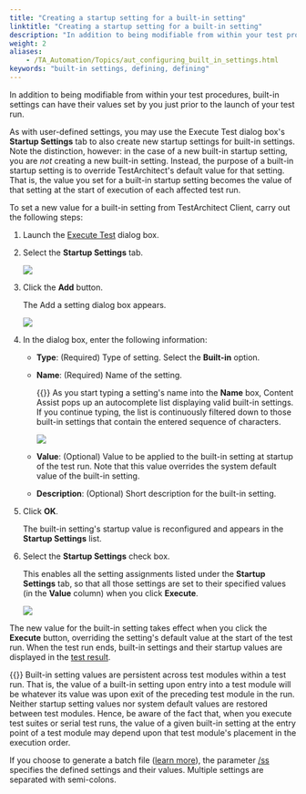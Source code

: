 ```yaml
--- 
title: "Creating a startup setting for a built-in setting"
linktitle: "Creating a startup setting for a built-in setting"
description: "In addition to being modifiable from within your test procedures, built-in settings can have their values set by you just prior to the launch of your test run."
weight: 2
aliases: 
    - /TA_Automation/Topics/aut_configuring_built_in_settings.html
keywords: "built-in settings, defining, defining"
---
```


In addition to being modifiable from within your test procedures, built-in settings can have their values set by you just prior to the launch of your test run.

As with user-defined settings, you may use the Execute Test dialog box's **Startup Settings** tab to also create new startup settings for built-in settings. Note the distinction, however: in the case of a new built-in startup setting, you are *not* creating a new built-in setting. Instead, the purpose of a built-in startup setting is to override TestArchitect's default value for that setting. That is, the value you set for a built-in startup setting becomes the value of that setting at the start of execution of each affected test run.

To set a new value for a built-in setting from TestArchitect Client, carry out the following steps:

1.  Launch the [Execute Test](/user-guide/test-execution/methods-of-test-execution/configuring-and-running-tests-from-testarchitect-client) dialog box.

2.  Select the **Startup Settings** tab.

    ![](/images/TA_Automation/Images/startup_settings_tab.png)

3.  Click the **Add** button.

    The Add a setting dialog box appears.

    ![](/images/TA_Automation/Images/Add_a_setting_dlg.png)

4.  In the dialog box, enter the following information:

    -   **Type**: \(Required\) Type of setting. Select the **Built-in** option.
    -   **Name**: \(Required\) Name of the setting.

        {{<note>}} As you start typing a setting's name into the **Name** box, Content Assist pops up an autocomplete list displaying valid built-in settings. If you continue typing, the list is continuously filtered down to those built-in settings that contain the entered sequence of characters.

        ![](/images/TA_Automation/Images/Add_a_setting_dlg_autocomplete.png)

    -   **Value**: \(Optional\) Value to be applied to the built-in setting at startup of the test run. Note that this value overrides the system default value of the built-in setting.
    -   **Description**: \(Optional\) Short description for the built-in setting.
5.  Click **OK**.

    The built-in setting's startup value is reconfigured and appears in the **Startup Settings** list.

6.  Select the **Startup Settings** check box.

    This enables all the setting assignments listed under the **Startup Settings** tab, so that all those settings are set to their specified values \(in the **Value** column\) when you click **Execute**.

    ![](/images/TA_Automation/Images/startup_settings_tab_defined_settings.png)


The new value for the built-in setting takes effect when you click the **Execute** button, overriding the setting's default value at the start of the test run. When the test run ends, built-in settings and their startup values are displayed in the [test result](/user-guide/working-with-test-results/overview/result-details-tab#note_vdn_psq_jt).

{{<note>}} Built-in setting values are persistent across test modules within a test run. That is, the value of a built-in setting upon entry into a test module will be whatever its value was upon exit of the preceding test module in the run. Neither startup setting values nor system default values are restored between test modules. Hence, be aware of the fact that, when you execute test suites or serial test runs, the value of a given built-in setting at the entry point of a test module may depend upon that test module's placement in the execution order.

If you choose to generate a batch file \([learn more](/user-guide/test-execution/methods-of-test-execution/executing-tests-from-the-command-line-interface/creating-a-batch-file)\), the parameter [/ss](/user-guide/test-execution/methods-of-test-execution/executing-tests-from-the-command-line-interface/#plentry.startupsettinga_parameter) specifies the defined settings and their values. Multiple settings are separated with semi-colons.




